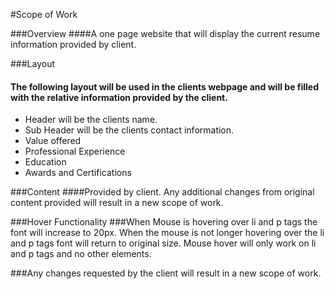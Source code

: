 #Scope of Work

###Overview
####A one page website that will display the current resume information provided by client.

###Layout
#### The following layout will be used in the clients webpage and will be filled with the relative information provided by the client.
* Header will be the clients name.
* Sub Header will be the clients contact information.
* Value offered
* Professional Experience
* Education
* Awards and Certifications

###Content
####Provided by client. Any additional changes from original content provided will result in a new scope of work.

###Hover Functionality
###When Mouse is hovering over li and p tags the font will increase to 20px. When the mouse is not longer hovering over the li and p tags font will return to original size. Mouse hover will only work on li and p tags and no other elements.

###Any changes requested by the client will result in a new scope of work.

